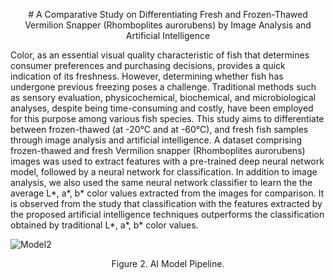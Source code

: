 <p align="center">
# A Comparative Study on Differentiating Fresh and Frozen-Thawed Vermilion Snapper (Rhomboplites aurorubens) by Image Analysis and Artificial Intelligence
</p>
Color, as an essential visual quality characteristic of fish that determines consumer preferences and purchasing decisions, provides a quick indication of its freshness. However, determining whether fish has undergone previous freezing poses a challenge. Traditional methods such as sensory evaluation, physicochemical, biochemical, and microbiological analyses, despite being time-consuming and costly, have been employed for this purpose among various fish species. This study aims to differentiate between frozen-thawed (at -20°C and at -60°C), and fresh fish samples through image analysis and artificial intelligence. A dataset comprising frozen-thawed and fresh Vermilion snapper (Rhomboplites aurorubens) images was used to extract features with a pre-trained deep neural network model, followed by a neural network for classification.  In addition to image analysis, we also used the same neural network classifier to learn the  the average L*, a*, b* color values extracted from the images for comparison. It is observed from the study that classification with the features extracted by the proposed artificial intelligence techniques outperforms the classification obtained by traditional L*, a*, b* color values.

![Model2](https://github.com/user-attachments/assets/1e81eaa2-d24a-4e21-8ae9-fb0e0fc7655b)
<p align="center">
  Figure 2. AI Model Pipeline.
</p>


